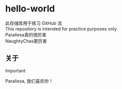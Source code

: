 # hello-world
此存储库用于练习 GitHub 流  
This repository is intended for practice purposes only  
Paraliesa真的很厉害  
NaughtyChas更厉害

## 关于

> [!IMPORTANT]
> Paraliesa, 我们喜欢你！
> 
